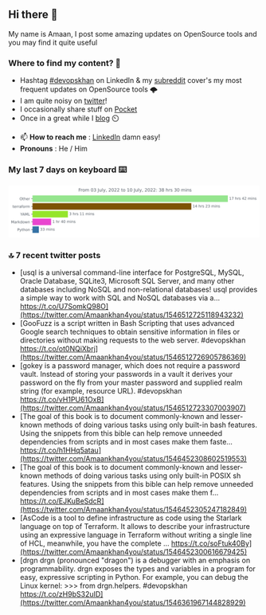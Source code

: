 <!--- [![Hits](https://hits.seeyoufarm.com/api/count/incr/badge.svg?url=https%3A%2F%2Fgithub.com%2Fakhan4u%2Fhit-counter&count_bg=%2379C83D&title_bg=%23555555&icon=&icon_color=%23E7E7E7&title=visits&edge_flat=false)](https://hits.seeyoufarm.com) --->

## Hi there 👋

My name is Amaan, I post some amazing updates on OpenSource tools and you may find it quite useful

### Where to find my content? 🤔

* Hashtag [#devopskhan](https://www.linkedin.com/feed/hashtag/devopskhan/) on LinkedIn & my [subreddit](https://www.reddit.com/r/devopskhan/) cover's my most frequent updates on OpenSource tools 🌩️
* I am quite noisy on [twitter](https://twitter.com/Amaankhan4you)!
* I occasionally share stuff on [Pocket](https://getpocket.com/@ej6g8d1dp2829A16a9Tf5d4T6bAMp3d8791rejDe86yem3bm4e14ex4fT4dluk29)
* Once in a great while I [blog](https://linuxparrot.com/) ⏲️


- 📫 **How to reach me** : [LinkedIn](https://www.linkedin.com/in/amaan-khan-linux-ninja) damn easy!
- **Pronouns** : He / Him

### My last 7 days on keyboard ⌨️

<img src="https://github.com/akhan4u/akhan4u/blob/main/images/stat.svg" alt="Amaan's Wakatime Activity!"/>

### 🔝 7 recent twitter posts
<!-- DEVDOJO:START -->
- [usql is a universal command-line interface for PostgreSQL, MySQL, Oracle Database, SQLite3, Microsoft SQL Server, and many other databases including NoSQL and non-relational databases! usql provides a simple way to work with SQL and NoSQL databases via a… https://t.co/U7SomkQ98O](https://twitter.com/Amaankhan4you/status/1546512725118943232)
- [GooFuzz is a script written in Bash Scripting that uses advanced Google search techniques to obtain sensitive information in files or directories without making requests to the web server. #devopskhan https://t.co/ot0NQiXbrj](https://twitter.com/Amaankhan4you/status/1546512726905786369)
- [gokey is a password manager, which does not require a password vault. Instead of storing your passwords in a vault it derives your password on the fly from your master password and supplied realm string &lpar;for example, resource URL&rpar;. #devopskhan https://t.co/vH1PU61OxB](https://twitter.com/Amaankhan4you/status/1546512723307003907)
- [The goal of this book is to document commonly-known and lesser-known methods of doing various tasks using only built-in bash features. Using the snippets from this bible can help remove unneeded dependencies from scripts and in most cases make them faste… https://t.co/h1HHq5atau](https://twitter.com/Amaankhan4you/status/1546452308602519553)
- [The goal of this book is to document commonly-known and lesser-known methods of doing various tasks using only built-in POSIX sh features. Using the snippets from this bible can help remove unneeded dependencies from scripts and in most cases make them f… https://t.co/EJKuBeSdcR](https://twitter.com/Amaankhan4you/status/1546452305247182849)
- [AsCode is a tool to define infrastructure as code using the Starlark language on top of Terraform. It allows to describe your infrastructure using an expressive language in Terraform without writing a single line of HCL, meanwhile, you have the complete … https://t.co/soFtuk40By](https://twitter.com/Amaankhan4you/status/1546452300616679425)
- [drgn drgn &lpar;pronounced &quot;dragon&quot;&rpar; is a debugger with an emphasis on programmability. drgn exposes the types and variables in a program for easy, expressive scripting in Python. For example, you can debug the Linux kernel: &gt;&gt;&gt; from drgn.helpers. #devopskhan https://t.co/zH9bS32uID](https://twitter.com/Amaankhan4you/status/1546361967144828929)
<!-- DEVDOJO:END -->

<!-- ![Amaan's GitHub stats](https://github-readme-stats.vercel.app/api?username=akhan4u&count_private=true&show_icons=true&hide=contribs) -->
